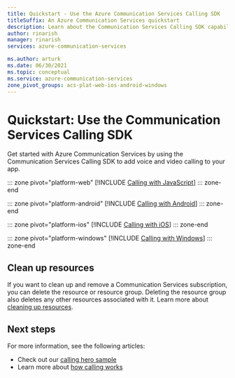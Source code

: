 ```yaml
---
title: Quickstart - Use the Azure Communication Services Calling SDK
titleSuffix: An Azure Communication Services quickstart
description: Learn about the Communication Services Calling SDK capabilities.
author: rinarish
manager: rinarish
services: azure-communication-services

ms.author: arturk
ms.date: 06/30/2021
ms.topic: conceptual
ms.service: azure-communication-services
zone_pivot_groups: acs-plat-web-ios-android-windows
---
```


# Quickstart: Use the Communication Services Calling SDK

Get started with Azure Communication Services by using the Communication Services Calling SDK to add voice and video calling to your app.

::: zone pivot="platform-web"
[!INCLUDE [Calling with JavaScript](./includes/calling-client-samples/calling-samples-js.md)]
::: zone-end

::: zone pivot="platform-android"
[!INCLUDE [Calling with Android](./includes/calling-client-samples/calling-samples-android.md)]
::: zone-end

::: zone pivot="platform-ios"
[!INCLUDE [Calling with iOS](./includes/calling-client-samples/calling-samples-ios.md)]
::: zone-end

::: zone pivot="platform-windows"
[!INCLUDE [Calling with Windows](./includes/calling-client-samples/calling-samples-windows.md)]
::: zone-end

## Clean up resources

If you want to clean up and remove a Communication Services subscription, you can delete the resource or resource group. Deleting the resource group also deletes any other resources associated with it. Learn more about [cleaning up resources](../create-communication-resource.md#clean-up-resources).

## Next steps

For more information, see the following articles:

- Check out our [calling hero sample](../../samples/calling-hero-sample.md)
- Learn more about [how calling works](../../concepts/voice-video-calling/about-call-types.md)
